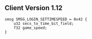 ## Client Version 1.12

```rust,ignore
smsg SMSG_LOGIN_SETTIMESPEED = 0x42 {
    u32 secs_to_time_bit_field;    
    f32 game_speed;    
}

```
